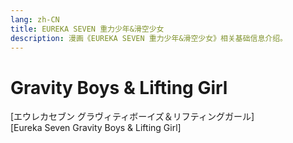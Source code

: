 ```yaml
---
lang: zh-CN
title: EUREKA SEVEN 重力少年&滑空少女
description: 漫画《EUREKA SEVEN 重力少年&滑空少女》相关基础信息介绍。
---
```


# Gravity Boys & Lifting Girl

<Badge type="tip" text="漫画" vertical="middle" />
<Badge type="tip" text="2005" vertical="middle" />
<Badge type="warning" text="全2卷" vertical="middle" />

[エウレカセブン グラヴィティボーイズ＆リフティングガール]  
[Eureka Seven Gravity Boys & Lifting Girl]
